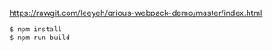 https://rawgit.com/leeyeh/qrious-webpack-demo/master/index.html

```bash
$ npm install
$ npm run build
```
